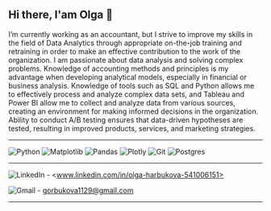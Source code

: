 ## Hi there, I'am Olga 👋
I’m currently working as an accountant, but I strive to improve my skills in the field of Data Analytics through appropriate on-the-job training and retraining in order to make an effective contribution to the work of the organization.
I am passionate about data analysis and solving complex problems. Knowledge of accounting methods and principles is my advantage when developing analytical models, especially in financial or business analysis. Knowledge of tools such as SQL and Python allows me to effectively process and analyze complex data sets, and Tableau and Power BI allow me to collect and analyze data from various sources, creating an environment for making informed decisions in the organization. Ability to conduct A/B testing ensures that data-driven hypotheses are tested, resulting in improved products, services, and marketing strategies.

---
![Python](https://img.shields.io/badge/python-3670A0?style=for-the-badge&logo=python&logoColor=ffdd54)
![Matplotlib](https://img.shields.io/badge/Matplotlib-%23ffffff.svg?style=for-the-badge&logo=Matplotlib&logoColor=black)
![Pandas](https://img.shields.io/badge/pandas-%23150458.svg?style=for-the-badge&logo=pandas&logoColor=white)
![Plotly](https://img.shields.io/badge/Plotly-%233F4F75.svg?style=for-the-badge&logo=plotly&logoColor=white)
![Git](https://img.shields.io/badge/git-%23F05033.svg?style=for-the-badge&logo=git&logoColor=white)
![Postgres](https://img.shields.io/badge/postgres-%23316192.svg?style=for-the-badge&logo=postgresql&logoColor=white)

---

![LinkedIn](https://img.shields.io/badge/linkedin-%230077B5.svg?style=for-the-badge&logo=linkedin&logoColor=white) - <www.linkedin.com/in/olga-harbukova-541006151>

![Gmail](https://img.shields.io/badge/Gmail-D14836?style=for-the-badge&logo=gmail&logoColor=white) - gorbukova1129@gmail.com

---


<!--
**Oleftina1/Oleftina1** is a ✨ _special_ ✨ repository because its `README.md` (this file) appears on your GitHub profile.

Here are some ideas to get you started:

- 🔭 I’m currently working...
- 🌱 I’m currently learning ...
- 👯 I’m looking to collaborate on ...
- 🤔 I’m looking for help with ...
- 💬 Ask me about ...
- 📫 How to reach me: ...
- 😄 Pronouns: ...
- ⚡ Fun fact: ...

-->
